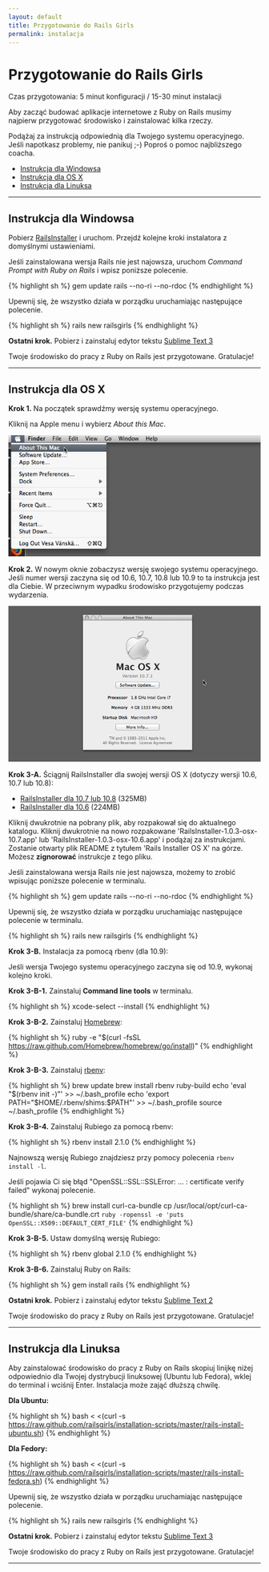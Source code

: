 ```yaml
---
layout: default
title: Przygotowanie do Rails Girls
permalink: instalacja
---
```


# Przygotowanie do Rails Girls
<span class="muted">Czas przygotowania: 5 minut konfiguracji / 15-30 minut instalacji</span>

Aby zacząć budować aplikacje internetowe z Ruby on Rails musimy najpierw przygotować środowisko i zainstalować kilka rzeczy.

Podążaj za instrukcją odpowiednią dla Twojego systemu operacyjnego. Jeśli napotkasz problemy, nie panikuj ;-) Poproś o pomoc najbliższego coacha.

* [Instrukcja dla Windowsa](#instrukcja_dla_windowsa)
* [Instrukcja dla OS X](#instrukcja_dla_os_x)
* [Instrukcja dla Linuksa](#instrukcja_dla_linuksa)

<hr />

## <a name="instrukcja_dla_windowsa"> Instrukcja dla Windowsa </a>

Pobierz [RailsInstaller](https://s3.amazonaws.com/railsinstaller/Windows/railsinstaller-3.4.0.exe) i uruchom. Przejdź kolejne kroki instalatora z domyślnymi ustawieniami.

Jeśli zainstalowana wersja Rails nie jest najowsza, uruchom *Command Prompt with Ruby on Rails* i wpisz poniższe polecenie.

{% highlight sh %}
gem update rails --no-ri --no-rdoc
{% endhighlight %}

Upewnij się, że wszystko działa w porządku uruchamiając następujące polecenie.

{% highlight sh %}
rails new railsgirls
{% endhighlight %}

**Ostatni krok.** Pobierz i zainstaluj edytor tekstu [Sublime Text 3](http://www.sublimetext.com/3)

Twoje środowisko do pracy z Ruby on Rails jest przygotowane. Gratulacje!

<hr />

## <a name="instrukcja_dla_os_x"> Instrukcja dla OS X </a>

**Krok 1.** Na początek sprawdźmy wersję systemu operacyjnego.

Kliknij na Apple menu i wybierz *About this Mac*.

![Apple menu](/images/1.png "Apple menu")

**Krok 2.** W nowym oknie zobaczysz wersję swojego systemu operacyjnego. Jeśli numer wersji zaczyna się od 10.6, 10.7, 10.8 lub 10.9 to ta instrukcja jest dla Ciebie. W przeciwnym wypadku środowisko przygotujemy podczas wydarzenia.

![About this Mac dialog](/images/2.png "About this Mac dialog")

**Krok 3-A.** Ściągnij RailsInstaller dla swojej wersji OS X (dotyczy wersji 10.6, 10.7 lub 10.8):

* [RailsInstaller dla 10.7 lub 10.8](http://railsinstaller.s3.amazonaws.com/RailsInstaller-1.0.4-osx-10.7.app.tgz) <span class="muted">(325MB)</span>
* [RailsInstaller dla 10.6](http://railsinstaller.s3.amazonaws.com/RailsInstaller-1.0.4-osx-10.6.app.tgz) <span class="muted">(224MB)</span>

Kliknij dwukrotnie na pobrany plik, aby rozpakował się do aktualnego katalogu. Kliknij dwukrotnie na nowo rozpakowane 'RailsInstaller-1.0.3-osx-10.7.app' lub 'RailsInstaller-1.0.3-osx-10.6.app' i podążaj za instrukcjami. Zostanie otwarty plik README z tytułem 'Rails Installer OS X' na górze. Możesz **zignorować** instrukcje z tego pliku.

Jeśli zainstalowana wersja Rails nie jest najowsza, możemy to zrobić wpisując poniższe polecenie w terminalu.

{% highlight sh %}
gem update rails --no-ri --no-rdoc
{% endhighlight %}

Upewnij się, że wszystko działa w porządku uruchamiając następujące polecenie w terminalu.

{% highlight sh %}
rails new railsgirls
{% endhighlight %}

**Krok 3-B.** Instalacja za pomocą rbenv (dla 10.9):

Jeśli wersja Twojego systemu operacyjnego zaczyna się od 10.9, wykonaj kolejno kroki.

**Krok 3-B-1.** Zainstaluj **Command line tools** w terminalu.

{% highlight sh %}
xcode-select --install
{% endhighlight %}

**Krok 3-B-2.** Zainstaluj [Homebrew](http://brew.sh/):

{% highlight sh %}
ruby -e "$(curl -fsSL https://raw.github.com/Homebrew/homebrew/go/install)"
{% endhighlight %}

**Krok 3-B-3.** Zainstaluj [rbenv](https://github.com/sstephenson/rbenv):

{% highlight sh %}
brew update
brew install rbenv ruby-build
echo 'eval "$(rbenv init -)"' >> ~/.bash_profile
echo 'export PATH="$HOME/.rbenv/shims:$PATH"' >> ~/.bash_profile
source ~/.bash_profile
{% endhighlight %}

**Krok 3-B-4.** Zainstaluj Rubiego za pomocą rbenv:

{% highlight sh %}
rbenv install 2.1.0
{% endhighlight %}

Najnowszą wersję Rubiego znajdziesz przy pomocy polecenia `rbenv install -l`.

Jeśli pojawia Ci się błąd "OpenSSL::SSL::SSLError: ... : certificate verify failed" wykonaj polecenie.

{% highlight sh %}
brew install curl-ca-bundle
cp /usr/local/opt/curl-ca-bundle/share/ca-bundle.crt `ruby -ropenssl -e 'puts OpenSSL::X509::DEFAULT_CERT_FILE'`
{% endhighlight %}

**Krok 3-B-5.** Ustaw domyślną wersję Rubiego:

{% highlight sh %}
rbenv global 2.1.0
{% endhighlight %}

**Krok 3-B-6.** Zainstaluj Ruby on Rails:

{% highlight sh %}
gem install rails
{% endhighlight %}

**Ostatni krok.** Pobierz i zainstaluj edytor tekstu [Sublime Text 2](http://www.sublimetext.com/2)

Twoje środowisko do pracy z Ruby on Rails jest przygotowane. Gratulacje!

<hr />

## <a name="instrukcja_dla_linuksa"> Instrukcja dla Linuksa </a>

Aby zainstalować środowisko do pracy z Ruby on Rails skopiuj linijkę niżej odpowiednio dla Twojej dystrybucji linuksowej (Ubuntu lub Fedora), wklej do terminal i wciśnij Enter. Instalacja może zająć dłuższą chwilę.

**Dla Ubuntu:**

{% highlight sh %}
bash < <(curl -s https://raw.github.com/railsgirls/installation-scripts/master/rails-install-ubuntu.sh)
{% endhighlight %}

**Dla Fedory:**

{% highlight sh %}
bash < <(curl -s https://raw.github.com/railsgirls/installation-scripts/master/rails-install-fedora.sh)
{% endhighlight %}

Upewnij się, że wszystko działa w porządku uruchamiając następujące polecenie.

{% highlight sh %}
rails new railsgirls
{% endhighlight %}

**Ostatni krok.** Pobierz i zainstaluj edytor tekstu [Sublime Text 3](http://www.sublimetext.com/3)

Twoje środowisko do pracy z Ruby on Rails jest przygotowane. Gratulacje!

<hr />

